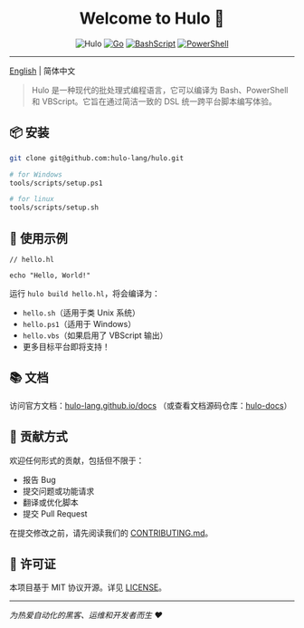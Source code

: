 <h1 align="center">Welcome to Hulo 👋</h1>
<center>

![Hulo](https://img.shields.io/badge/Hulo-%238866E9.svg?logoColor=white&style=for-the-badge) [![Go](https://img.shields.io/badge/Go-1.24.4-%2300ADD8.svg?logo=go&logoColor=white&style=for-the-badge)](https://golang.org/) [![BashScript](https://img.shields.io/badge/Bash%20Script-%23121011.svg?logo=gnu-bash&logoColor=white&style=for-the-badge)](https://www.gnu.org/software/bash/) [![PowerShell](https://img.shields.io/badge/PowerShell-%235391FE.svg?logo=powershell&logoColor=white&style=for-the-badge)](https://learn.microsoft.com/en-us/powershell/)

</center>

---

[English](README.md) | 简体中文

> Hulo 是一种现代的批处理式编程语言，它可以编译为 Bash、PowerShell 和 VBScript。它旨在通过简洁一致的 DSL 统一跨平台脚本编写体验。

## 📦 安装
```sh
git clone git@github.com:hulo-lang/hulo.git

# for Windows
tools/scripts/setup.ps1

# for linux
tools/scripts/setup.sh
```

## 🚀 使用示例

```hulo
// hello.hl

echo "Hello, World!"
```

运行 `hulo build hello.hl`，将会编译为：
* `hello.sh`（适用于类 Unix 系统）
* `hello.ps1`（适用于 Windows）
* `hello.vbs`（如果启用了 VBScript 输出）
* 更多目标平台即将支持！

## 📚 文档

访问官方文档：[hulo-lang.github.io/docs](https://hulo-lang.github.io/docs)
（或查看文档源码仓库：[hulo-docs](https://github.com/hulo-lang/docs)）

## 🤝 贡献方式

欢迎任何形式的贡献，包括但不限于：

- 报告 Bug
- 提交问题或功能请求
- 翻译或优化脚本
- 提交 Pull Request

在提交修改之前，请先阅读我们的 [CONTRIBUTING.md](CONTRIBUTING.md)。

## 📝 许可证

本项目基于 MIT 协议开源。详见 [LICENSE](LICENSE)。

---

_为热爱自动化的黑客、运维和开发者而生 ❤️_
